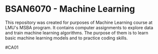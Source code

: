 # BSAN6070 - Machine Learning

This repository was created for purposes of Machine Learning course at LMU's MSBA program. It contains computer assignments to explore data and train machine learning algorithms. The purpose of them is to learn basic machine learning models and to practice coding skills. 

#CA01
